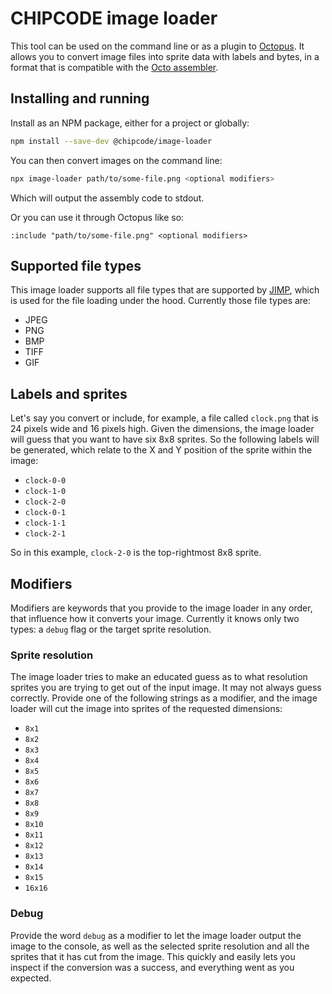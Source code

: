 # CHIPCODE image loader

This tool can be used on the command line or as a plugin to
[Octopus](https://www.npmjs.com/package/@chipcode/octopus). It allows you to
convert image files into sprite data with labels and bytes, in a format that is
compatible with the [Octo
assembler](https://www.npmjs.com/package/octo-assembler).

## Installing and running

Install as an NPM package, either for a project or globally:

```bash
npm install --save-dev @chipcode/image-loader
```

You can then convert images on the command line:

```bash
npx image-loader path/to/some-file.png <optional modifiers>
```

Which will output the assembly code to stdout.

Or you can use it through Octopus like so:

```octo
:include "path/to/some-file.png" <optional modifiers>
```

## Supported file types

This image loader supports all file types that are supported by
[JIMP](https://www.npmjs.com/package/jimp), which is used for the file loading
under the hood. Currently those file types are:

  * JPEG
  * PNG
  * BMP
  * TIFF
  * GIF

## Labels and sprites

Let's say you convert or include, for example, a file called `clock.png` that is
24 pixels wide and 16 pixels high. Given the dimensions, the image loader will
guess that you want to have six 8x8 sprites. So the following labels will be
generated, which relate to the X and Y position of the sprite within the image:

  * `clock-0-0`
  * `clock-1-0`
  * `clock-2-0`
  * `clock-0-1`
  * `clock-1-1`
  * `clock-2-1`

So in this example, `clock-2-0` is the top-rightmost 8x8 sprite.

## Modifiers

Modifiers are keywords that you provide to the image loader in any order, that
influence how it converts your image. Currently it knows only two types: a
`debug` flag or the target sprite resolution.

### Sprite resolution

The image loader tries to make an educated guess as to what resolution sprites
you are trying to get out of the input image. It may not always guess correctly.
Provide one of the following strings as a modifier, and the image loader will
cut the image into sprites of the requested dimensions:

  * `8x1`
  * `8x2`
  * `8x3`
  * `8x4`
  * `8x5`
  * `8x6`
  * `8x7`
  * `8x8`
  * `8x9`
  * `8x10`
  * `8x11`
  * `8x12`
  * `8x13`
  * `8x14`
  * `8x15`
  * `16x16`

### Debug

Provide the word `debug` as a modifier to let the image loader output the image
to the console, as well as the selected sprite resolution and all the sprites
that it has cut from the image. This quickly and easily lets you inspect if the
conversion was a success, and everything went as you expected.
